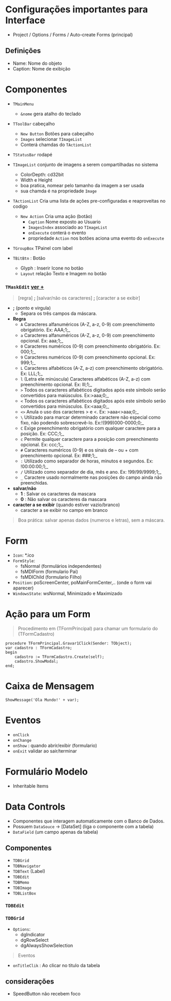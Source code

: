 # Configurações importantes para Interface
- Project / Options / Forms / Auto-create Forms (principal)

## Definições
- Name: Nome do objeto
- Caption: Nome de exibição
    

# Componentes
- `TMainMenu`
  - `&nome` gera atalho do teclado  

- `TToolBar` cabeçalho
  - `New Button` Botões para cabeçalho
  - `Images` selecionar `TImageList`
  - Conterá chamdas do `TActionList`

- `TStatusBar` rodapé

- `TImageList` conjunto de imagens a serem compartilhadas no sistema
  - ColorDepth: cd32bit
  - Width e Height 
  - boa pratica, nomear pelo tamanho da imagem a ser usada
  - sua chamda é na propriedade `Image`

- `TActionList` Cria uma lista de ações pre-configuradas e reaproveitas no codigo
  - `New Action` Cria uma ação (botão)
    - `Caption` Nome exposto ao Usuario
    - `ImagesIndex` associado ao `TImageList`
    - `onExecute` conterá o evento
    - propriedade `Action` nos botões aciona uma evento do `onExecute`

- `TGroupBox` TPainel com label 

- `TBitBtn` : Botão
  - Glyph : Inserir Icone no botão
  - `Layout` relação Texto e Imagem no botão

### `TMaskEdit` [ver +](http://delphiparainiciantes.com.br/como-utilizar-mascaras-maskedit-no-delphi/)
> [regra] **;** [salvar/não os caracteres] **;** [caracter a se exibir]
- **;** (ponto e virgula)
    - Separa os três campos da máscara. 
- **Regra**
    - `A` Caracteres alfanuméricos (A-Z, a-z, 0-9) com preenchimento obrigatório. Ex: AAA;1;_
    - `a` Caracteres alfanuméricos (A-Z, a-z, 0-9) com preenchimento opcional. Ex: aaa;1;_
    - `0` Caracteres numéricos (0-9) com preenchimento obrigatório. Ex: 000;1;_
    - `9` Caracteres numéricos (0-9) com preenchimento opcional. Ex: 999;1;_
    - `L` Caracteres alfabéticos (A-Z, a-z) com preenchimento obrigatório. Ex: LLL;1;_
    - `l` (Letra ele minúscula) Caracteres alfabéticos (A-Z, a-z) com preenchimento opcional. Ex: lll;1;_
    - `>` Todos os caracteres alfabéticos digitados após este símbolo serão convertidos para maiúsculos. Ex:>aaa;0;_
    - `<` Todos os caracteres alfabéticos digitados após este símbolo serão convertidos para minúsculos. Ex:<aaa;0;_
    - `<>` Anula o uso dos caracteres > e <. Ex: >aaa<>aaa;0;_
    - `\` Utilizado para marcar determinado caractere não especial como fixo, não podendo sobrescrevê-lo. Ex:!\(999\)000-0000;0;_
    - `C` Exige preenchimento obrigatório com qualquer caractere para a posição. Ex: CCC;1;_
    - `c` Permite qualquer caractere para a posição com preenchimento opcional. Ex: ccc;1;_
    - `#` Caracteres numéricos (0-9) e os sinais de – ou + com preenchimento opcional. Ex: ###;1;_
    - `:` Utilizado como separador de horas, minutos e segundos. Ex: !00:00:00;1;_
    - `/` Utilizado como separador de dia, mês e ano. Ex: !99/99/9999;1;_
    - `_` Caractere usado normalmente nas posições do campo ainda não preenchidas.
- **salvar/não**
    - **1** : Salvar os caracteres da mascara
    - **0** : Não salvar os caracteres da mascara   
- **caracter a se exibir** (quando estiver vazio/branco)
    - caracter a se exibir no campo em branco

> Boa prática: salvar apenas dados (numeros e letras), sem a máscara.   

# Form
- `Icon`: *.ico
- `FormStyle`:
  - fsNormal (formulários independentes) 
  - fsMDIForm (formulario Pai)
  - fsMDIChild (formulario Filho)  
- `Position`: poScreenCenter, poMainFormCenter,.. (onde o form vai aparecer)
- `WindowsState`: wsNormal, Minimizado e Maximizado



# Ação para um Form

> Procedimento em (TFormPrincipal) para chamar um formulario do (TFormCadastro)
~~~Delphi
procedure TFormPrincipal.Gravar1Click(Sender: TObject);
var cadastro : TFormCadastro;
begin
    cadastro := TFormCadastro.Create(self);
    cadastro.ShowModal;
end;
~~~

# Caixa de Mensagem
~~~Delphi
ShowMessage('Ola Mundo!' + var);
~~~

# Eventos
- `onClick`
- `onChange` 
- `onShow` : quando abrir/exibir (formulario)
- `onExit` validar ao sair/terminar

# Formulário Modelo
- Inheritable Items

# Data Controls
- Componentes que interagem automaticamente com o Banco de Dados.
- Possuem `DataSouce` -> [DataSet] (liga o componente com a tabela)
- `DataField` (um campo apenas da tabela)

## Componentes
- `TDBGrid`
- `TDBNavigator`
- `TDBText` (Label) 
- `TDBEdit` 
- `TDBMemo`
- `TDBImage`
- `TDBListBox`

### `TDBEdit` 


### `TDBGrid`
- `Options`:
  - dgIndicator
  - dgRowSelect
  - dgAlwaysShowSelection

> Eventos
- `onTitleClik` : Ao clicar no titulo da tabela

## considerações
- SpeedButton não recebem foco
